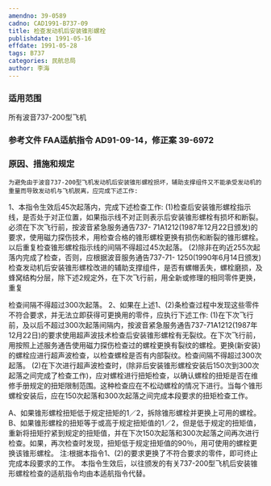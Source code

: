 ```yaml
---
amendno: 39-0589
cadno: CAD1991-B737-09
title: 检查发动机后安装锥形螺栓
publishdate: 1991-05-16
effdate: 1991-05-28
tags: B737
categories: 民航总局
author: 李海
---
```


### 适用范围 
所有波音737-200型飞机

<!--more-->
### 参考文件    FAA适航指令 AD91-09-14，修正案 39-6972 

### 原因、措施和规定 
    为避免由于波音737-200型飞机发动机后安装锥形螺栓损坏，辅助支撑组件又不能承受发动机的重量而导致发动机与飞机脱离，应完成下述工作: 
1、本指令生效后45次起落内，完成下述检查工作: 
      (1)检查后安装锥形螺栓指示线，是否处于对正位置，如果指示线不对正则表示后安装锥形螺栓有损坏和断裂。必须在下次飞行前，按波音紧急服务通告737- 71A1212(1987年12月22日颁发)的要求，使用磁力探伤技术，用检查合格的锥形螺栓更换有损伤和断裂的锥形螺栓。以后重复检查锥形螺栓指示线的间隔不得超过45次起落。 
      (2)除非在昀近255次起落内完成了检查，否则，应根据波音服务通告737-71- 1250(1990年6月14日颁发)检查发动机后安装锥形螺栓改进的辅助支撑组件，是否有螺帽丢失，螺栓磨损，及蜂窝结构分层，除下述2规定外，在下次飞行前，用全新或修理的相同零件更换，重复

  
检查间隔不得超过300次起落。     2、如果在上述1、(2)条检查过程中发现这些零件不符合要求，并无法立即获得可更换用的零件，应执行下述工作: 
      (1)在下次飞行前，及以后不超过300次起落间隔内，按波音紧急服务通告737-71A1212(1987年12月22日)的要求使用超声波技术检查后安装锥形螺栓有无裂纹。在下次飞行前，用按照上述服务通告使用磁力探伤检查过的螺栓更换有裂纹的螺栓。更换(新安装)的螺栓应进行超声波检查，以检查螺栓是否有内部裂纹。检查间隔不得超过300次起落。 
      (2)在下次进行超声波检查时，(除非后安装锥形螺栓安装后150次到300次起落之间完成了检查工作)，应对螺栓进行扭矩检查，以确认螺栓的扭矩是否在维修手册规定的扭矩限制范围。这种检查应在不松动螺栓的情况下进行。当每个锥形螺栓安装后，应在150次起落和300次起落之间完成本段要求的扭矩检查工作。 

A、如果锥形螺栓扭矩低于规定扭矩的1／2，拆除锥形螺栓并更换上可用的螺栓。 
       B、如果锥形螺栓的扭矩等于或高于规定扭矩值的1／2，但是低于规定的扭矩值，重新将扭矩拧紧到规定的扭矩值，并在下次150次起落和300次起落之间再次进行检查。如果，再次检查时发现，扭矩低于规定扭矩值的90％，用可使用的螺栓更换该锥形螺栓。 
       注:根据本指令1、(2)的要求更换了不符合要求的零件，即可终止完成本段要求的工作。     本指令生效后，以往颁发的有关737-200型飞机后安装锥形螺栓检查的适航指令均由本适航指令代替。
